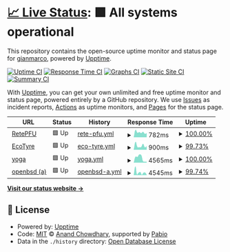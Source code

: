 # [📈 Live Status](https://demo.upptime.js.org): <!--live status--> **🟩 All systems operational**

This repository contains the open-source uptime monitor and status page for [gianmarco](https://demo.upptime.js.org), powered by [Upptime](https://github.com/upptime/upptime).

[![Uptime CI](https://github.com/armellin/upptime/workflows/Uptime%20CI/badge.svg)](https://github.com/armellin/upptime/actions?query=workflow%3A%22Uptime+CI%22)
[![Response Time CI](https://github.com/armellin/upptime/workflows/Response%20Time%20CI/badge.svg)](https://github.com/armellin/upptime/actions?query=workflow%3A%22Response+Time+CI%22)
[![Graphs CI](https://github.com/armellin/upptime/workflows/Graphs%20CI/badge.svg)](https://github.com/armellin/upptime/actions?query=workflow%3A%22Graphs+CI%22)
[![Static Site CI](https://github.com/armellin/upptime/workflows/Static%20Site%20CI/badge.svg)](https://github.com/armellin/upptime/actions?query=workflow%3A%22Static+Site+CI%22)
[![Summary CI](https://github.com/armellin/upptime/workflows/Summary%20CI/badge.svg)](https://github.com/armellin/upptime/actions?query=workflow%3A%22Summary+CI%22)

With [Upptime](https://upptime.js.org), you can get your own unlimited and free uptime monitor and status page, powered entirely by a GitHub repository. We use [Issues](https://github.com/armellin/upptime/issues) as incident reports, [Actions](https://github.com/armellin/upptime/actions) as uptime monitors, and [Pages](https://demo.upptime.js.org) for the status page.

<!--start: status pages-->
<!-- This summary is generated by Upptime (https://github.com/upptime/upptime) -->
<!-- Do not edit this manually, your changes will be overwritten -->
<!-- prettier-ignore -->
| URL | Status | History | Response Time | Uptime |
| --- | ------ | ------- | ------------- | ------ |
| <img alt="" src="https://icons.duckduckgo.com/ip3/www.retepfu.it.ico" height="13"> [RetePFU](http://www.retepfu.it) | 🟩 Up | [rete-pfu.yml](https://github.com/armellin/upptime/commits/HEAD/history/rete-pfu.yml) | <details><summary><img alt="Response time graph" src="./graphs/rete-pfu/response-time-week.png" height="20"> 782ms</summary><br><a href="https://armellin.github.io/upptime/history/rete-pfu"><img alt="Response time 766" src="https://img.shields.io/endpoint?url=https%3A%2F%2Fraw.githubusercontent.com%2Farmellin%2Fupptime%2FHEAD%2Fapi%2Frete-pfu%2Fresponse-time.json"></a><br><a href="https://armellin.github.io/upptime/history/rete-pfu"><img alt="24-hour response time 651" src="https://img.shields.io/endpoint?url=https%3A%2F%2Fraw.githubusercontent.com%2Farmellin%2Fupptime%2FHEAD%2Fapi%2Frete-pfu%2Fresponse-time-day.json"></a><br><a href="https://armellin.github.io/upptime/history/rete-pfu"><img alt="7-day response time 782" src="https://img.shields.io/endpoint?url=https%3A%2F%2Fraw.githubusercontent.com%2Farmellin%2Fupptime%2FHEAD%2Fapi%2Frete-pfu%2Fresponse-time-week.json"></a><br><a href="https://armellin.github.io/upptime/history/rete-pfu"><img alt="30-day response time 807" src="https://img.shields.io/endpoint?url=https%3A%2F%2Fraw.githubusercontent.com%2Farmellin%2Fupptime%2FHEAD%2Fapi%2Frete-pfu%2Fresponse-time-month.json"></a><br><a href="https://armellin.github.io/upptime/history/rete-pfu"><img alt="1-year response time 766" src="https://img.shields.io/endpoint?url=https%3A%2F%2Fraw.githubusercontent.com%2Farmellin%2Fupptime%2FHEAD%2Fapi%2Frete-pfu%2Fresponse-time-year.json"></a></details> | <details><summary><a href="https://armellin.github.io/upptime/history/rete-pfu">100.00%</a></summary><a href="https://armellin.github.io/upptime/history/rete-pfu"><img alt="All-time uptime 99.92%" src="https://img.shields.io/endpoint?url=https%3A%2F%2Fraw.githubusercontent.com%2Farmellin%2Fupptime%2FHEAD%2Fapi%2Frete-pfu%2Fuptime.json"></a><br><a href="https://armellin.github.io/upptime/history/rete-pfu"><img alt="24-hour uptime 100.00%" src="https://img.shields.io/endpoint?url=https%3A%2F%2Fraw.githubusercontent.com%2Farmellin%2Fupptime%2FHEAD%2Fapi%2Frete-pfu%2Fuptime-day.json"></a><br><a href="https://armellin.github.io/upptime/history/rete-pfu"><img alt="7-day uptime 100.00%" src="https://img.shields.io/endpoint?url=https%3A%2F%2Fraw.githubusercontent.com%2Farmellin%2Fupptime%2FHEAD%2Fapi%2Frete-pfu%2Fuptime-week.json"></a><br><a href="https://armellin.github.io/upptime/history/rete-pfu"><img alt="30-day uptime 100.00%" src="https://img.shields.io/endpoint?url=https%3A%2F%2Fraw.githubusercontent.com%2Farmellin%2Fupptime%2FHEAD%2Fapi%2Frete-pfu%2Fuptime-month.json"></a><br><a href="https://armellin.github.io/upptime/history/rete-pfu"><img alt="1-year uptime 99.92%" src="https://img.shields.io/endpoint?url=https%3A%2F%2Fraw.githubusercontent.com%2Farmellin%2Fupptime%2FHEAD%2Fapi%2Frete-pfu%2Fuptime-year.json"></a></details>
| <img alt="" src="https://icons.duckduckgo.com/ip3/ritiri.ecotyre.it.ico" height="13"> [EcoTyre](http://ritiri.ecotyre.it) | 🟩 Up | [eco-tyre.yml](https://github.com/armellin/upptime/commits/HEAD/history/eco-tyre.yml) | <details><summary><img alt="Response time graph" src="./graphs/eco-tyre/response-time-week.png" height="20"> 900ms</summary><br><a href="https://armellin.github.io/upptime/history/eco-tyre"><img alt="Response time 780" src="https://img.shields.io/endpoint?url=https%3A%2F%2Fraw.githubusercontent.com%2Farmellin%2Fupptime%2FHEAD%2Fapi%2Feco-tyre%2Fresponse-time.json"></a><br><a href="https://armellin.github.io/upptime/history/eco-tyre"><img alt="24-hour response time 869" src="https://img.shields.io/endpoint?url=https%3A%2F%2Fraw.githubusercontent.com%2Farmellin%2Fupptime%2FHEAD%2Fapi%2Feco-tyre%2Fresponse-time-day.json"></a><br><a href="https://armellin.github.io/upptime/history/eco-tyre"><img alt="7-day response time 900" src="https://img.shields.io/endpoint?url=https%3A%2F%2Fraw.githubusercontent.com%2Farmellin%2Fupptime%2FHEAD%2Fapi%2Feco-tyre%2Fresponse-time-week.json"></a><br><a href="https://armellin.github.io/upptime/history/eco-tyre"><img alt="30-day response time 787" src="https://img.shields.io/endpoint?url=https%3A%2F%2Fraw.githubusercontent.com%2Farmellin%2Fupptime%2FHEAD%2Fapi%2Feco-tyre%2Fresponse-time-month.json"></a><br><a href="https://armellin.github.io/upptime/history/eco-tyre"><img alt="1-year response time 780" src="https://img.shields.io/endpoint?url=https%3A%2F%2Fraw.githubusercontent.com%2Farmellin%2Fupptime%2FHEAD%2Fapi%2Feco-tyre%2Fresponse-time-year.json"></a></details> | <details><summary><a href="https://armellin.github.io/upptime/history/eco-tyre">99.73%</a></summary><a href="https://armellin.github.io/upptime/history/eco-tyre"><img alt="All-time uptime 99.65%" src="https://img.shields.io/endpoint?url=https%3A%2F%2Fraw.githubusercontent.com%2Farmellin%2Fupptime%2FHEAD%2Fapi%2Feco-tyre%2Fuptime.json"></a><br><a href="https://armellin.github.io/upptime/history/eco-tyre"><img alt="24-hour uptime 98.13%" src="https://img.shields.io/endpoint?url=https%3A%2F%2Fraw.githubusercontent.com%2Farmellin%2Fupptime%2FHEAD%2Fapi%2Feco-tyre%2Fuptime-day.json"></a><br><a href="https://armellin.github.io/upptime/history/eco-tyre"><img alt="7-day uptime 99.73%" src="https://img.shields.io/endpoint?url=https%3A%2F%2Fraw.githubusercontent.com%2Farmellin%2Fupptime%2FHEAD%2Fapi%2Feco-tyre%2Fuptime-week.json"></a><br><a href="https://armellin.github.io/upptime/history/eco-tyre"><img alt="30-day uptime 99.63%" src="https://img.shields.io/endpoint?url=https%3A%2F%2Fraw.githubusercontent.com%2Farmellin%2Fupptime%2FHEAD%2Fapi%2Feco-tyre%2Fuptime-month.json"></a><br><a href="https://armellin.github.io/upptime/history/eco-tyre"><img alt="1-year uptime 99.65%" src="https://img.shields.io/endpoint?url=https%3A%2F%2Fraw.githubusercontent.com%2Farmellin%2Fupptime%2FHEAD%2Fapi%2Feco-tyre%2Fuptime-year.json"></a></details>
| <img alt="" src="https://icons.duckduckgo.com/ip3/yoga.armellin.com.ico" height="13"> [yoga](https://yoga.armellin.com) | 🟩 Up | [yoga.yml](https://github.com/armellin/upptime/commits/HEAD/history/yoga.yml) | <details><summary><img alt="Response time graph" src="./graphs/yoga/response-time-week.png" height="20"> 4565ms</summary><br><a href="https://armellin.github.io/upptime/history/yoga"><img alt="Response time 2779" src="https://img.shields.io/endpoint?url=https%3A%2F%2Fraw.githubusercontent.com%2Farmellin%2Fupptime%2FHEAD%2Fapi%2Fyoga%2Fresponse-time.json"></a><br><a href="https://armellin.github.io/upptime/history/yoga"><img alt="24-hour response time 966" src="https://img.shields.io/endpoint?url=https%3A%2F%2Fraw.githubusercontent.com%2Farmellin%2Fupptime%2FHEAD%2Fapi%2Fyoga%2Fresponse-time-day.json"></a><br><a href="https://armellin.github.io/upptime/history/yoga"><img alt="7-day response time 4565" src="https://img.shields.io/endpoint?url=https%3A%2F%2Fraw.githubusercontent.com%2Farmellin%2Fupptime%2FHEAD%2Fapi%2Fyoga%2Fresponse-time-week.json"></a><br><a href="https://armellin.github.io/upptime/history/yoga"><img alt="30-day response time 3458" src="https://img.shields.io/endpoint?url=https%3A%2F%2Fraw.githubusercontent.com%2Farmellin%2Fupptime%2FHEAD%2Fapi%2Fyoga%2Fresponse-time-month.json"></a><br><a href="https://armellin.github.io/upptime/history/yoga"><img alt="1-year response time 2779" src="https://img.shields.io/endpoint?url=https%3A%2F%2Fraw.githubusercontent.com%2Farmellin%2Fupptime%2FHEAD%2Fapi%2Fyoga%2Fresponse-time-year.json"></a></details> | <details><summary><a href="https://armellin.github.io/upptime/history/yoga">100.00%</a></summary><a href="https://armellin.github.io/upptime/history/yoga"><img alt="All-time uptime 97.71%" src="https://img.shields.io/endpoint?url=https%3A%2F%2Fraw.githubusercontent.com%2Farmellin%2Fupptime%2FHEAD%2Fapi%2Fyoga%2Fuptime.json"></a><br><a href="https://armellin.github.io/upptime/history/yoga"><img alt="24-hour uptime 100.00%" src="https://img.shields.io/endpoint?url=https%3A%2F%2Fraw.githubusercontent.com%2Farmellin%2Fupptime%2FHEAD%2Fapi%2Fyoga%2Fuptime-day.json"></a><br><a href="https://armellin.github.io/upptime/history/yoga"><img alt="7-day uptime 100.00%" src="https://img.shields.io/endpoint?url=https%3A%2F%2Fraw.githubusercontent.com%2Farmellin%2Fupptime%2FHEAD%2Fapi%2Fyoga%2Fuptime-week.json"></a><br><a href="https://armellin.github.io/upptime/history/yoga"><img alt="30-day uptime 100.00%" src="https://img.shields.io/endpoint?url=https%3A%2F%2Fraw.githubusercontent.com%2Farmellin%2Fupptime%2FHEAD%2Fapi%2Fyoga%2Fuptime-month.json"></a><br><a href="https://armellin.github.io/upptime/history/yoga"><img alt="1-year uptime 97.71%" src="https://img.shields.io/endpoint?url=https%3A%2F%2Fraw.githubusercontent.com%2Farmellin%2Fupptime%2FHEAD%2Fapi%2Fyoga%2Fuptime-year.json"></a></details>
| <img alt="" src="https://icons.duckduckgo.com/ip3/www.armellin.com.ico" height="13"> [openbsd (a)](http://www.armellin.com) | 🟩 Up | [openbsd-a.yml](https://github.com/armellin/upptime/commits/HEAD/history/openbsd-a.yml) | <details><summary><img alt="Response time graph" src="./graphs/openbsd-a/response-time-week.png" height="20"> 4545ms</summary><br><a href="https://armellin.github.io/upptime/history/openbsd-a"><img alt="Response time 1768" src="https://img.shields.io/endpoint?url=https%3A%2F%2Fraw.githubusercontent.com%2Farmellin%2Fupptime%2FHEAD%2Fapi%2Fopenbsd-a%2Fresponse-time.json"></a><br><a href="https://armellin.github.io/upptime/history/openbsd-a"><img alt="24-hour response time 443" src="https://img.shields.io/endpoint?url=https%3A%2F%2Fraw.githubusercontent.com%2Farmellin%2Fupptime%2FHEAD%2Fapi%2Fopenbsd-a%2Fresponse-time-day.json"></a><br><a href="https://armellin.github.io/upptime/history/openbsd-a"><img alt="7-day response time 4545" src="https://img.shields.io/endpoint?url=https%3A%2F%2Fraw.githubusercontent.com%2Farmellin%2Fupptime%2FHEAD%2Fapi%2Fopenbsd-a%2Fresponse-time-week.json"></a><br><a href="https://armellin.github.io/upptime/history/openbsd-a"><img alt="30-day response time 2800" src="https://img.shields.io/endpoint?url=https%3A%2F%2Fraw.githubusercontent.com%2Farmellin%2Fupptime%2FHEAD%2Fapi%2Fopenbsd-a%2Fresponse-time-month.json"></a><br><a href="https://armellin.github.io/upptime/history/openbsd-a"><img alt="1-year response time 1768" src="https://img.shields.io/endpoint?url=https%3A%2F%2Fraw.githubusercontent.com%2Farmellin%2Fupptime%2FHEAD%2Fapi%2Fopenbsd-a%2Fresponse-time-year.json"></a></details> | <details><summary><a href="https://armellin.github.io/upptime/history/openbsd-a">99.74%</a></summary><a href="https://armellin.github.io/upptime/history/openbsd-a"><img alt="All-time uptime 99.72%" src="https://img.shields.io/endpoint?url=https%3A%2F%2Fraw.githubusercontent.com%2Farmellin%2Fupptime%2FHEAD%2Fapi%2Fopenbsd-a%2Fuptime.json"></a><br><a href="https://armellin.github.io/upptime/history/openbsd-a"><img alt="24-hour uptime 100.00%" src="https://img.shields.io/endpoint?url=https%3A%2F%2Fraw.githubusercontent.com%2Farmellin%2Fupptime%2FHEAD%2Fapi%2Fopenbsd-a%2Fuptime-day.json"></a><br><a href="https://armellin.github.io/upptime/history/openbsd-a"><img alt="7-day uptime 99.74%" src="https://img.shields.io/endpoint?url=https%3A%2F%2Fraw.githubusercontent.com%2Farmellin%2Fupptime%2FHEAD%2Fapi%2Fopenbsd-a%2Fuptime-week.json"></a><br><a href="https://armellin.github.io/upptime/history/openbsd-a"><img alt="30-day uptime 99.89%" src="https://img.shields.io/endpoint?url=https%3A%2F%2Fraw.githubusercontent.com%2Farmellin%2Fupptime%2FHEAD%2Fapi%2Fopenbsd-a%2Fuptime-month.json"></a><br><a href="https://armellin.github.io/upptime/history/openbsd-a"><img alt="1-year uptime 99.72%" src="https://img.shields.io/endpoint?url=https%3A%2F%2Fraw.githubusercontent.com%2Farmellin%2Fupptime%2FHEAD%2Fapi%2Fopenbsd-a%2Fuptime-year.json"></a></details>

<!--end: status pages-->

[**Visit our status website →**](https://demo.upptime.js.org)

## 📄 License

- Powered by: [Upptime](https://github.com/upptime/upptime)
- Code: [MIT](./LICENSE) © [Anand Chowdhary](https://anandchowdhary.com), supported by [Pabio](https://pabio.com)
- Data in the `./history` directory: [Open Database License](https://opendatacommons.org/licenses/odbl/1-0/)
